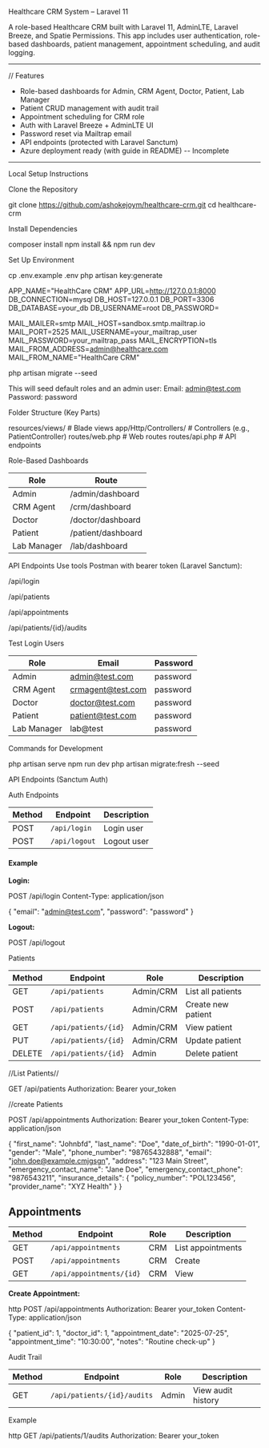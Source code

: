  Healthcare CRM System – Laravel 11

A role-based Healthcare CRM built with Laravel 11, AdminLTE, Laravel Breeze, and Spatie Permissions. This app includes user authentication, role-based dashboards, patient management, appointment scheduling, and audit logging.

---

// Features

- Role-based dashboards for Admin, CRM Agent, Doctor, Patient, Lab Manager
- Patient CRUD management with audit trail
- Appointment scheduling for CRM role
- Auth with Laravel Breeze + AdminLTE UI
- Password reset via Mailtrap email
- API endpoints (protected with Laravel Sanctum)
- Azure deployment ready (with guide in README) -- Incomplete

---

 Local Setup Instructions

 Clone the Repository


git clone https://github.com/ashokejoym/healthcare-crm.git
cd healthcare-crm

 Install Dependencies

composer install
npm install && npm run dev

Set Up Environment

cp .env.example .env
php artisan key:generate



APP_NAME="HealthCare CRM"
APP_URL=http://127.0.0.1:8000
DB_CONNECTION=mysql
DB_HOST=127.0.0.1
DB_PORT=3306
DB_DATABASE=your_db
DB_USERNAME=root
DB_PASSWORD=

MAIL_MAILER=smtp
MAIL_HOST=sandbox.smtp.mailtrap.io
MAIL_PORT=2525
MAIL_USERNAME=your_mailtrap_user
MAIL_PASSWORD=your_mailtrap_pass
MAIL_ENCRYPTION=tls
MAIL_FROM_ADDRESS=admin@healthcare.com
MAIL_FROM_NAME="HealthCare CRM"



php artisan migrate --seed

This will seed default roles and an admin user:
Email: admin@test.com
Password: password


Folder Structure (Key Parts)

resources/views/         # Blade views
app/Http/Controllers/    # Controllers (e.g., PatientController)
routes/web.php           # Web routes
routes/api.php           # API endpoints

Role-Based Dashboards

| Role        | Route              |
| ----------- | ------------------ |
| Admin       | /admin/dashboard   |
| CRM Agent   | /crm/dashboard     |
| Doctor      | /doctor/dashboard  |
| Patient     | /patient/dashboard |
| Lab Manager | /lab/dashboard     |


API Endpoints
Use tools Postman with bearer token (Laravel Sanctum):

/api/login

/api/patients

/api/appointments

/api/patients/{id}/audits

 Test Login Users

 | Role        | Email             | Password |
| ----------- | ----------------   | -------- | 
| Admin       | admin@test.com     | password |
| CRM Agent   | crmagent@test.com  | password |
| Doctor      | doctor@test.com    | password |
| Patient     | patient@test.com   | password |
| Lab Manager | lab@test           | password |

Commands for Development

php artisan serve
npm run dev
php artisan migrate:fresh --seed

API Endpoints (Sanctum Auth)

Auth Endpoints

| Method | Endpoint      | Description |
| ------ | ------------- | ----------- |
| POST   | `/api/login`  | Login user  |
| POST   | `/api/logout` | Logout user |



#### Example

**Login:**


POST /api/login
Content-Type: application/json

{
  "email": "admin@test.com",
  "password": "password"
}

**Logout:**

POST /api/logout


Patients

| Method | Endpoint             | Role      | Description        |
| ------ | -------------------- | --------- | ------------------ |
| GET    | `/api/patients`      | Admin/CRM | List all patients  |
| POST   | `/api/patients`      | Admin/CRM | Create new patient |
| GET    | `/api/patients/{id}` | Admin/CRM | View patient       |
| PUT    | `/api/patients/{id}` | Admin/CRM | Update patient     |
| DELETE | `/api/patients/{id}` | Admin     | Delete patient     |


//List Patients//

GET /api/patients
Authorization: Bearer your_token


//create Patients

POST /api/appointments
Authorization: Bearer your_token
Content-Type: application/json


{
  "first_name": "Johnbfd",
  "last_name": "Doe",
  "date_of_birth": "1990-01-01",
  "gender": "Male",
  "phone_number": "98765432888",
  "email": "john.doe@example.cmjgsgn",
  "address": "123 Main Street",
  "emergency_contact_name": "Jane Doe",
  "emergency_contact_phone": "9876543211",
  "insurance_details": {
    "policy_number": "POL123456",
    "provider_name": "XYZ Health"
  }
}




## Appointments

| Method | Endpoint                 | Role | Description       |
| ------ | ------------------------ | ---- | ----------------- |
| GET    | `/api/appointments`      | CRM  | List appointments |
| POST   | `/api/appointments`      | CRM  | Create            |
| GET    | `/api/appointments/{id}` | CRM  | View              |


**Create Appointment:**

http
POST /api/appointments
Authorization: Bearer your_token
Content-Type: application/json

{
  "patient_id": 1,
  "doctor_id": 1,
  "appointment_date": "2025-07-25",
  "appointment_time": "10:30:00",
  "notes": "Routine check-up"
}



Audit Trail

| Method | Endpoint                    | Role  | Description        |
| ------ | --------------------------- | ----- | ------------------ |
| GET    | `/api/patients/{id}/audits` | Admin | View audit history |


Example

http
GET /api/patients/1/audits
Authorization: Bearer your_token
